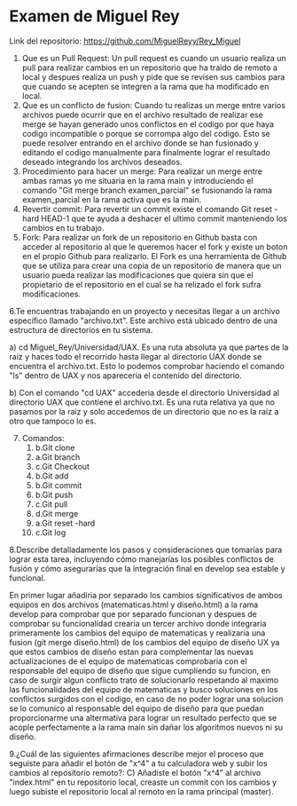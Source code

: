 # Examen de Miguel Rey

Link del repositorio: https://github.com/MiguelReyy/Rey_Miguel 

1. Que es un Pull Request: Un pull request es cuando un usuario realiza un pull para realizar cambios en un repositorio que ha traido de remoto a local y despues realiza un push y pide que se revisen sus cambios para que cuando se acepten se integren a la rama que ha modificado en local.
2. Que es un conflicto de fusion: Cuando tu realizas un merge entre varios archivos puede ocurrir que en el archivo resultado de realizar ese merge se hayan generado unos conflictos en el codigo por que haya codigo incompatible o porque se corrompa algo del codigo. Esto se puede resolver entrando en el archivo donde se han fusionado y editando el codigo manualmente para finalmente lograr el resultado deseado integrando los archivos deseados.
3. Procedimiento para hacer un merge: Para realizar un merge entre ambas ramas yo me situaria en la rama main y introduciendo el comando "Git merge branch examen_parcial" se fusionando la rama examen_parcial en la rama activa que es la main.
4. Revertir commit: Para revertir un commit existe el comando  Git reset -hard HEAD-1 que te ayuda a deshacer el ultimo commit manteniendo los cambios en tu trabajo.
5. Fork:
   Para realizar un fork de un repositorio en Github basta con acceder al repositorio al que le queremos hacer el fork y existe un boton en el propio Github para realizarlo. El Fork es una herramienta de Github que se utiliza para crear una copia de un repositorio de manera que un usuario pueda realizar las modificaciones que quiera sin que el propietario de el repositorio en el cual se ha relizado el fork sufra modificaciones.
   
6.Te encuentras trabajando en un proyecto y necesitas llegar a un archivo específico llamado "archivo.txt". Este archivo está ubicado dentro de una estructura de directorios en tu sistema.

  a) cd Miguel_Rey/Universidad/UAX. Es una ruta absoluta ya que partes de la raiz y haces todo el recorrido hasta llegar al directorio UAX donde se encuentra el archivo.txt. Esto lo podemos comprobar haciendo       el comando "ls" dentro de UAX y nos apareceria el contenido del directorio.
  
  b) Con el comando "cd UAX" accederia desde el directorio Universidad al directorio UAX que contiene el archivo.txt. Es una ruta relativa ya que no pasamos por la raiz y solo accedemos de un directorio que         no es la raiz a otro que tampoco lo es.
  
7. Comandos:
   1) b.Git clone
   2) a.Git branch
   3) c.Git Checkout
   4) b.Git add
   5) b.Git commit
   6) b.Git push
   7) c.Git pull
   8) d.Git merge
   9) a.Git reset -hard
   10) c.Git log
   
8.Describe detalladamente los pasos y consideraciones que tomarías para lograr esta tarea, incluyendo cómo manejarías los posibles conflictos de fusión y cómo asegurarías que la integración final en develop sea estable y funcional.

En primer lugar añadiria por separado los cambios significativos de ambos equipos en dos archivos (matematicas.html y diseño.html) a la rama develop para comprobar que por separado funcionan y despues de comprobar su funcionalidad crearía un tercer archivo donde integraria primeramente los cambios del equipo de matematicas y realizaria una fusion (git merge diseño.html) de los cambios del equipo de diseño UX ya que estos cambios de diseño estan para complementar las nuevas actualizaciones de el equipo de matematicas comprobaria con el responsable del equipo de diseño que sigue cumpliendo su funcion, en caso de surgir algun conflicto trato de solucionarlo respetando al maximo las funcionalidades del equipo de matematicas y busco soluciones en los conflictos surgidos con el codigo, en caso de no poder lograr una solucion se lo comunico al responsable del equipo de diseño para que puedan proporcionarme una altermativa para lograr un resultado perfecto que se acople perfectamente a la rama main sin dañar los algoritmos nuevos ni su diseño.

9.¿Cuál de las siguientes afirmaciones describe mejor el proceso que seguiste para añadir el botón de "x^4" a tu calculadora web y subir los cambios al repositorio remoto?:
C) Añadiste el botón "x^4" al archivo "index.html" en tu repositorio local, creaste un commit con los cambios y luego subiste el repositorio local al remoto en la rama principal (master).
